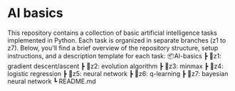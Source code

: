 # AI basics

This repository contains a collection of basic artificial intelligence tasks implemented in Python. Each task is organized in separate branches (z1 to z7). Below, you'll find a brief overview of the repository structure, setup instructions, and a description template for each task: 
📦AI-basics
 ┣ 📂z1: gradient descent/ascent
 ┣ 📂z2: evolution algorithm
 ┣ 📂z3: minmax
 ┣ 📂z4: logistic regression
 ┣ 📂z5: neural network
 ┣ 📂z6: q-learning
 ┣ 📂z7: bayesian neural network
 ┗ README.md
